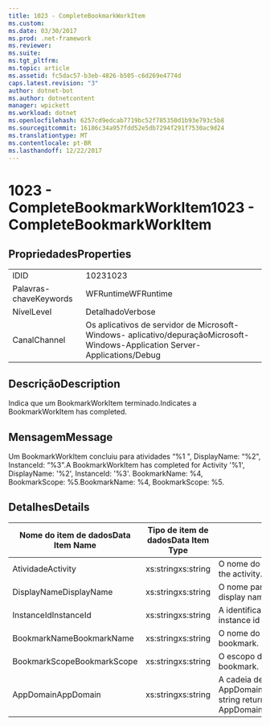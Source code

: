 ```yaml
---
title: 1023 - CompleteBookmarkWorkItem
ms.custom: 
ms.date: 03/30/2017
ms.prod: .net-framework
ms.reviewer: 
ms.suite: 
ms.tgt_pltfrm: 
ms.topic: article
ms.assetid: fc5dac57-b3eb-4826-b505-c6d269e4774d
caps.latest.revision: "3"
author: dotnet-bot
ms.author: dotnetcontent
manager: wpickett
ms.workload: dotnet
ms.openlocfilehash: 6257cd9edcab7719bc52f785350d1b93e793c5b8
ms.sourcegitcommit: 16186c34a957fdd52e5db7294f291f7530ac9d24
ms.translationtype: MT
ms.contentlocale: pt-BR
ms.lasthandoff: 12/22/2017
---
```

# <a name="1023---completebookmarkworkitem"></a><span data-ttu-id="b4a4a-102">1023 - CompleteBookmarkWorkItem</span><span class="sxs-lookup"><span data-stu-id="b4a4a-102">1023 - CompleteBookmarkWorkItem</span></span>
## <a name="properties"></a><span data-ttu-id="b4a4a-103">Propriedades</span><span class="sxs-lookup"><span data-stu-id="b4a4a-103">Properties</span></span>  
  
|||  
|-|-|  
|<span data-ttu-id="b4a4a-104">ID</span><span class="sxs-lookup"><span data-stu-id="b4a4a-104">ID</span></span>|<span data-ttu-id="b4a4a-105">1023</span><span class="sxs-lookup"><span data-stu-id="b4a4a-105">1023</span></span>|  
|<span data-ttu-id="b4a4a-106">Palavras-chave</span><span class="sxs-lookup"><span data-stu-id="b4a4a-106">Keywords</span></span>|<span data-ttu-id="b4a4a-107">WFRuntime</span><span class="sxs-lookup"><span data-stu-id="b4a4a-107">WFRuntime</span></span>|  
|<span data-ttu-id="b4a4a-108">Nível</span><span class="sxs-lookup"><span data-stu-id="b4a4a-108">Level</span></span>|<span data-ttu-id="b4a4a-109">Detalhado</span><span class="sxs-lookup"><span data-stu-id="b4a4a-109">Verbose</span></span>|  
|<span data-ttu-id="b4a4a-110">Canal</span><span class="sxs-lookup"><span data-stu-id="b4a4a-110">Channel</span></span>|<span data-ttu-id="b4a4a-111">Os aplicativos de servidor de Microsoft-Windows- aplicativo/depuração</span><span class="sxs-lookup"><span data-stu-id="b4a4a-111">Microsoft-Windows-Application Server-Applications/Debug</span></span>|  
  
## <a name="description"></a><span data-ttu-id="b4a4a-112">Descrição</span><span class="sxs-lookup"><span data-stu-id="b4a4a-112">Description</span></span>  
 <span data-ttu-id="b4a4a-113">Indica que um BookmarkWorkItem terminado.</span><span class="sxs-lookup"><span data-stu-id="b4a4a-113">Indicates a BookmarkWorkItem has completed.</span></span>  
  
## <a name="message"></a><span data-ttu-id="b4a4a-114">Mensagem</span><span class="sxs-lookup"><span data-stu-id="b4a4a-114">Message</span></span>  
 <span data-ttu-id="b4a4a-115">Um BookmarkWorkItem concluiu para atividades “%1 ", DisplayName: “%2", InstanceId: “%3".</span><span class="sxs-lookup"><span data-stu-id="b4a4a-115">A BookmarkWorkItem has completed for Activity '%1', DisplayName: '%2', InstanceId: '%3'.</span></span> <span data-ttu-id="b4a4a-116">BookmarkName: %4, BookmarkScope: %5.</span><span class="sxs-lookup"><span data-stu-id="b4a4a-116">BookmarkName: %4, BookmarkScope: %5.</span></span>  
  
## <a name="details"></a><span data-ttu-id="b4a4a-117">Detalhes</span><span class="sxs-lookup"><span data-stu-id="b4a4a-117">Details</span></span>  
  
|<span data-ttu-id="b4a4a-118">Nome do item de dados</span><span class="sxs-lookup"><span data-stu-id="b4a4a-118">Data Item Name</span></span>|<span data-ttu-id="b4a4a-119">Tipo de item de dados</span><span class="sxs-lookup"><span data-stu-id="b4a4a-119">Data Item Type</span></span>|<span data-ttu-id="b4a4a-120">Descrição</span><span class="sxs-lookup"><span data-stu-id="b4a4a-120">Description</span></span>|  
|--------------------|--------------------|-----------------|  
|<span data-ttu-id="b4a4a-121">Atividade</span><span class="sxs-lookup"><span data-stu-id="b4a4a-121">Activity</span></span>|<span data-ttu-id="b4a4a-122">xs:string</span><span class="sxs-lookup"><span data-stu-id="b4a4a-122">xs:string</span></span>|<span data-ttu-id="b4a4a-123">O nome do tipo de atividade.</span><span class="sxs-lookup"><span data-stu-id="b4a4a-123">The type name of the activity.</span></span>|  
|<span data-ttu-id="b4a4a-124">DisplayName</span><span class="sxs-lookup"><span data-stu-id="b4a4a-124">DisplayName</span></span>|<span data-ttu-id="b4a4a-125">xs:string</span><span class="sxs-lookup"><span data-stu-id="b4a4a-125">xs:string</span></span>|<span data-ttu-id="b4a4a-126">O nome para exibição de atividade.</span><span class="sxs-lookup"><span data-stu-id="b4a4a-126">The display name of the activity.</span></span>|  
|<span data-ttu-id="b4a4a-127">InstanceId</span><span class="sxs-lookup"><span data-stu-id="b4a4a-127">InstanceId</span></span>|<span data-ttu-id="b4a4a-128">xs:string</span><span class="sxs-lookup"><span data-stu-id="b4a4a-128">xs:string</span></span>|<span data-ttu-id="b4a4a-129">A identificação de instância de atividade.</span><span class="sxs-lookup"><span data-stu-id="b4a4a-129">The instance id of the activity.</span></span>|  
|<span data-ttu-id="b4a4a-130">BookmarkName</span><span class="sxs-lookup"><span data-stu-id="b4a4a-130">BookmarkName</span></span>|<span data-ttu-id="b4a4a-131">xs:string</span><span class="sxs-lookup"><span data-stu-id="b4a4a-131">xs:string</span></span>|<span data-ttu-id="b4a4a-132">O nome do indicador.</span><span class="sxs-lookup"><span data-stu-id="b4a4a-132">The name of the bookmark.</span></span>|  
|<span data-ttu-id="b4a4a-133">BookmarkScope</span><span class="sxs-lookup"><span data-stu-id="b4a4a-133">BookmarkScope</span></span>|<span data-ttu-id="b4a4a-134">xs:string</span><span class="sxs-lookup"><span data-stu-id="b4a4a-134">xs:string</span></span>|<span data-ttu-id="b4a4a-135">O escopo do indexador.</span><span class="sxs-lookup"><span data-stu-id="b4a4a-135">The scope of the bookmark.</span></span>|  
|<span data-ttu-id="b4a4a-136">AppDomain</span><span class="sxs-lookup"><span data-stu-id="b4a4a-136">AppDomain</span></span>|<span data-ttu-id="b4a4a-137">xs:string</span><span class="sxs-lookup"><span data-stu-id="b4a4a-137">xs:string</span></span>|<span data-ttu-id="b4a4a-138">A cadeia de caracteres retornada por AppDomain.CurrentDomain.FriendlyName.</span><span class="sxs-lookup"><span data-stu-id="b4a4a-138">The string returned by AppDomain.CurrentDomain.FriendlyName.</span></span>|
